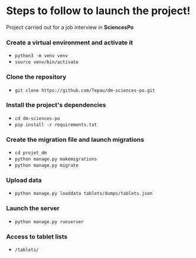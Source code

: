 # Steps to follow to launch the project!

Project carried out for a job interview in **SciencesPo**

### Create a virtual environment and activate it

 - `python3 -m venv venv`
 - `source venv/bin/activate`

### Clone the repository

 - `git clone https://github.com/Tepau/dm-sciences-po.git`

### Install the project's dependencies

 - `cd dm-sciences-po`
 - `pip install -r requirements.txt`

### Create the migration file and launch migrations

 - `cd projet_dm`
 - `python manage.py makemigrations`
 - `python manage.py migrate`

### Upload data

 - `python manage.py loaddata tablets/dumps/tablets.json`

### Launch the server

 - `python manage.py runserver`

### Access to tablet lists

 - `/tablets/`
